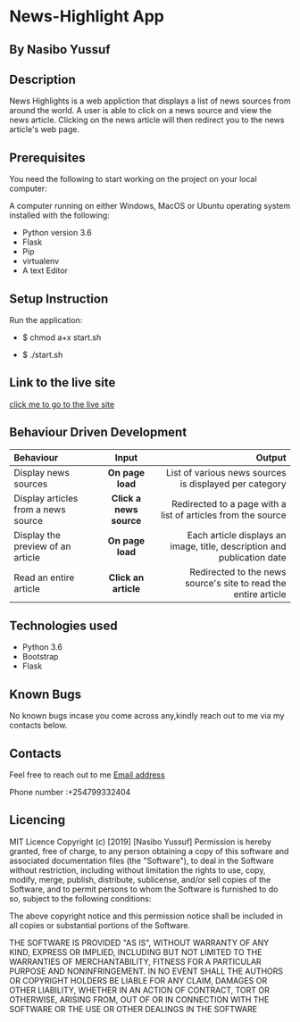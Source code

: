 # News-Highlight App

## By Nasibo Yussuf
## Description
News Highlights is a web appliction that displays a list of news sources from around the world. A user is able to click on a news source and view the news article. Clicking on the news article will then redirect you to the news article's web page.

## Prerequisites
You need the following to start working on the project on your local computer:

A computer running on either Windows, MacOS or Ubuntu operating system installed with the following:
- Python version 3.6
- Flask
- Pip
- virtualenv
- A text  Editor

## Setup Instruction
Run the application:

* $ chmod a+x start.sh

* $ ./start.sh

## Link to the live site 
[click me to go to the live site](https://Nasiboyussuf-News-highlights.herokuapp.com)

## Behaviour Driven Development
| Behaviour | Input | Output |
| :---------------- | :---------------: | ------------------: |
| Display news sources | **On page load** | List of various news sources is displayed per category |
| Display articles from a news source | **Click a news source** | Redirected to a page with a list of articles from the source |
| Display the preview of an article | **On page load** | Each article displays an image, title, description and publication date |
| Read an entire article | **Click an article** | Redirected to the news source's site to read the entire article |

## Technologies used

- Python 3.6
- Bootstrap
- Flask

## Known Bugs
No known bugs incase you come across any,kindly reach out to me via
my contacts below.

## Contacts
Feel free to reach out to me
[Email address](https://mail.google.com/mail)

Phone number :+254799332404
## Licencing
MIT Licence
Copyright (c) [2019] [Nasibo Yussuf]
Permission is hereby granted, free of charge, to any person obtaining a copy of this software and associated documentation files (the "Software"), to deal in the Software without restriction, including without limitation the rights to use, copy, modify, merge, publish, distribute, sublicense, and/or sell copies of the Software, and to permit persons to whom the Software is furnished to do so, subject to the following conditions:

The above copyright notice and this permission notice shall be included in all copies or substantial portions of the Software.

THE SOFTWARE IS PROVIDED "AS IS", WITHOUT WARRANTY OF ANY KIND, EXPRESS OR IMPLIED, INCLUDING BUT NOT LIMITED TO THE WARRANTIES OF MERCHANTABILITY, FITNESS FOR A PARTICULAR PURPOSE AND NONINFRINGEMENT. IN NO EVENT SHALL THE AUTHORS OR COPYRIGHT HOLDERS BE LIABLE FOR ANY CLAIM, DAMAGES OR OTHER LIABILITY, WHETHER IN AN ACTION OF CONTRACT, TORT OR OTHERWISE, ARISING FROM, OUT OF OR IN CONNECTION WITH THE SOFTWARE OR THE USE OR OTHER DEALINGS IN THE SOFTWARE